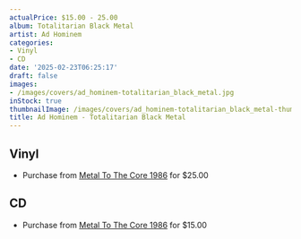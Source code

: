 ```yaml
---
actualPrice: $15.00 - 25.00
album: Totalitarian Black Metal
artist: Ad Hominem
categories:
- Vinyl
- CD
date: '2025-02-23T06:25:17'
draft: false
images:
- /images/covers/ad_hominem-totalitarian_black_metal.jpg
inStock: true
thumbnailImage: /images/covers/ad_hominem-totalitarian_black_metal-thumb.jpg
title: Ad Hominem - Totalitarian Black Metal
---
```


## Vinyl
* Purchase from [Metal To The Core 1986](https://metaltothecore1986.com/shop/ad-hominem-totalitarian-black-metal-12-lp-white/) for $25.00
## CD
* Purchase from [Metal To The Core 1986](https://metaltothecore1986.com/shop/ad-hominem-totalitarian-black-metal-cd/) for $15.00
